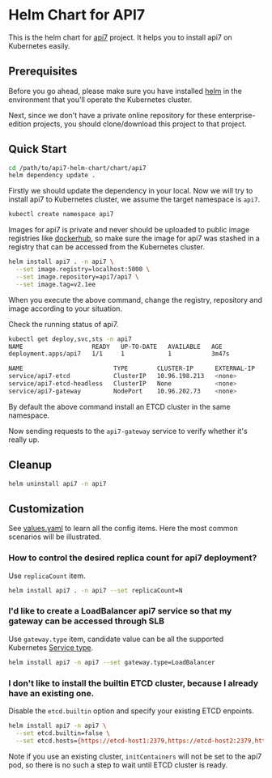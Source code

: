 Helm Chart for API7
====================

This is the helm chart for [api7](https://github.com/api7/api7) project. It helps you to install api7 on Kubernetes easily.

Prerequisites
-------------

Before you go ahead, please make sure you have installed [helm](https://helm.sh) in the environment that you'll operate the Kubernetes cluster.

Next, since we don't have a private online repository for these enterprise-edition projects, you should clone/download this project to that project.

Quick Start
------------

```sh
cd /path/to/api7-helm-chart/chart/api7
helm dependency update .
```

Firstly we should update the dependency in your local. Now we will try to install api7 to Kubernetes cluster, we assume the target namespace is `api7`.
```sh
kubectl create namespace api7
```

Images for api7 is private and never should be uploaded to public image registries like [dockerhub](https://hub.docker.com), so make sure the image for api7 was stashed in a registry that can be accessed from the Kubernetes cluster.

```sh
helm install api7 . -n api7 \
  --set image.registry=localhost:5000 \
  --set image.repository=api7/api7 \
  --set image.tag=v2.1ee
```

When you execute the above command, change the registry, repository and image according to your situation.

Check the running status of api7.


```sh
kubectl get deploy,svc,sts -n api7
NAME                   READY   UP-TO-DATE   AVAILABLE   AGE
deployment.apps/api7   1/1     1            1           3m47s

NAME                         TYPE        CLUSTER-IP      EXTERNAL-IP   PORT(S)                      AGE
service/api7-etcd            ClusterIP   10.96.198.213   <none>        2379/TCP,2380/TCP            3m47s
service/api7-etcd-headless   ClusterIP   None            <none>        2379/TCP,2380/TCP            3m47s
service/api7-gateway         NodePort    10.96.202.73    <none>        80:32443/TCP,443:32728/TCP   3m47s
```

By default the above command install an ETCD cluster in the same namespace.

Now sending requests to the `api7-gateway` service to verify whether it's really up.

Cleanup
-------

```sh
helm uninstall api7 -n api7
```

Customization
-------------

See [values.yaml](./values.yaml) to learn all the config items. Here the most common scenarios will be illustrated.

### How to control the desired replica count for api7 deployment?

Use `replicaCount` item.

```sh
helm install api7 . -n api7 --set replicaCount=N
```

### I'd like to create a LoadBalancer api7 service so that my gateway can be accessed through SLB

Use `gateway.type` item, candidate value can be all the supported Kubernetes [Service type](https://kubernetes.io/docs/concepts/services-networking/service/#publishing-services-service-types).

```sh
helm install api7 -n api7 --set gateway.type=LoadBalancer
```

### I don't like to install the builtin ETCD cluster, because I already have an existing one.

Disable the `etcd.builtin` option and specify your existing ETCD enpoints.

```sh
helm install api7 -n api7 \
  --set etcd.builtin=false \
  --set etcd.hosts={https://etcd-host1:2379,https://etcd-host2:2379,https://etcd-host3:2379}
```

Note if you use an existing cluster, `initContainers` will not be set to the api7 pod, so there is no such a step to wait until ETCD cluster is ready.
